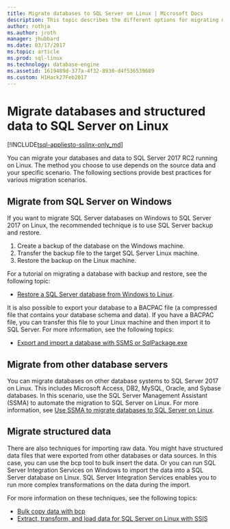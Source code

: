 ```yaml
---
title: Migrate databases to SQL Server on Linux | Microsoft Docs
description: This topic describes the different options for migrating databases and data to SQL Server on Linux.
author: rothja 
ms.author: jroth 
manager: jhubbard
ms.date: 03/17/2017
ms.topic: article
ms.prod: sql-linux
ms.technology: database-engine
ms.assetid: 1619489d-377a-4f32-8930-d4f536539689
ms.custom: H1Hack27Feb2017
---
```

# Migrate databases and structured data to SQL Server on Linux 

[!INCLUDE[tsql-appliesto-sslinx-only_md](../../docs/includes/tsql-appliesto-sslinx-only_md.md)]

You can migrate your databases and data to SQL Server 2017 RC2 running on Linux. The method you choose to use depends on the source data and your specific scenario. The following sections provide best practices for various migration scenarios.

## Migrate from SQL Server on Windows
If you want to migrate SQL Server databases on Windows to SQL Server 2017 on Linux, the recommended technique is to use SQL Server backup and restore.

1. Create a backup of the database on the Windows machine.
2. Transfer the backup file to the target SQL Server Linux machine.
3. Restore the backup on the Linux machine. 

For a tutorial on migrating a database with backup and restore, see the following topic:

- [Restore a SQL Server database from Windows to Linux](sql-server-linux-migrate-restore-database.md).

It is also possible to export your database to a BACPAC file (a compressed file that contains your database schema and data). If you have a BACPAC file, you can transfer this file to your Linux machine and then import it to SQL Server. For more information, see the following topics:

- [Export and import a database with SSMS or SqlPackage.exe](sql-server-linux-migrate-ssms.md)

## Migrate from other database servers
You can migrate databases on other database systems to SQL Server 2017 on Linux. This includes Microsoft Access, DB2, MySQL, Oracle, and Sybase databases. In this scenario, use the SQL Server Management Assistant (SSMA) to automate the migration to SQL Server on Linux. For more information, see [Use SSMA to migrate databases to SQL Server on Linux](sql-server-linux-migrate-ssma.md).  

## Migrate structured data
There are also techniques for importing raw data. You might have structured data files that were exported from other databases or data sources. In this case, you can use the bcp tool to bulk insert the data. Or you can run SQL Server Integration Services on Windows to import the data into a SQL Server database on Linux. SQL Server Integration Services enables you to run more complex transformations on the data during the import. 

For more information on these techniques, see the following topics:

- [Bulk copy data with bcp](sql-server-linux-migrate-bcp.md)
- [Extract, transform, and load data for SQL Server on Linux with SSIS](sql-server-linux-migrate-ssis.md) 
